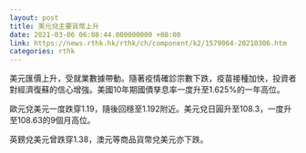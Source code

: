 ```yaml
---
layout: post
title: 美元兌主要貨幣上升
date: 2021-03-06 06:08:44.000000000 +08:00
link: https://news.rthk.hk/rthk/ch/component/k2/1579064-20210306.htm
categories: rthk
---
```


美元匯價上升，受就業數據帶動。隨著疫情確診宗數下跌，疫苗接種加快，投資者對經濟復蘇的信心增強。美國10年期國債孳息率一度升至1.625%的一年高位。

歐元兌美元一度跌穿1.19，隨後回穩至1.192附近。美元兌日圓升至108.3，一度升至108.63的9個月高位。

英鎊兌美元曾跌穿1.38，澳元等商品貨幣兌美元亦下跌。

